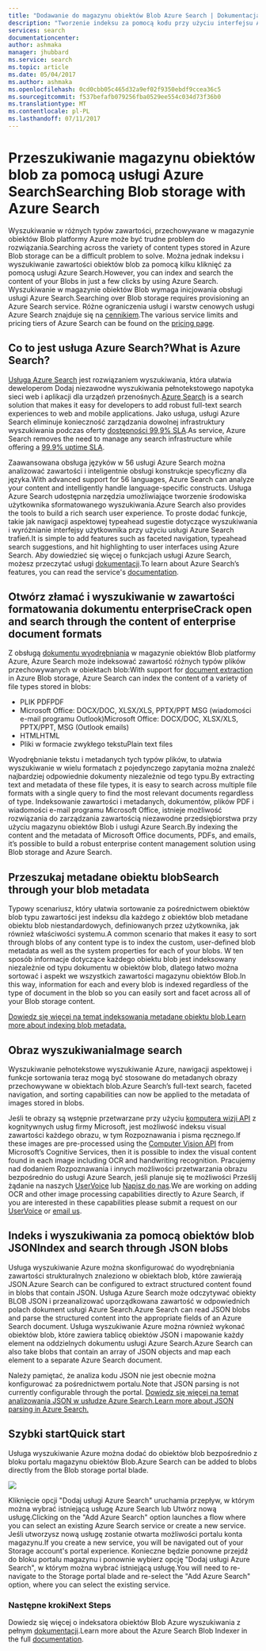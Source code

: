 ```yaml
---
title: "Dodawanie do magazynu obiektów Blob Azure Search | Dokumentacja firmy Microsoft"
description: "Tworzenie indeksu za pomocą kodu przy użyciu interfejsu API REST protokołu HTTP usługi Azure Search"
services: search
documentationcenter: 
author: ashmaka
manager: jhubbard
ms.service: search
ms.topic: article
ms.date: 05/04/2017
ms.author: ashmaka
ms.openlocfilehash: 0cd0cbb05c465d32a9ef02f9350ebdf9ccea36c5
ms.sourcegitcommit: f537befafb079256fba0529ee554c034d73f36b0
ms.translationtype: MT
ms.contentlocale: pl-PL
ms.lasthandoff: 07/11/2017
---
```

# <a name="searching-blob-storage-with-azure-search"></a><span data-ttu-id="e5687-103">Przeszukiwanie magazynu obiektów blob za pomocą usługi Azure Search</span><span class="sxs-lookup"><span data-stu-id="e5687-103">Searching Blob storage with Azure Search</span></span>

<span data-ttu-id="e5687-104">Wyszukiwanie w różnych typów zawartości, przechowywane w magazynie obiektów Blob platformy Azure może być trudne problem do rozwiązania.</span><span class="sxs-lookup"><span data-stu-id="e5687-104">Searching across the variety of content types stored in Azure Blob storage can be a difficult problem to solve.</span></span> <span data-ttu-id="e5687-105">Można jednak indeksu i wyszukiwanie zawartości obiektów blob za pomocą kilku kliknięć za pomocą usługi Azure Search.</span><span class="sxs-lookup"><span data-stu-id="e5687-105">However, you can index and search the content of your Blobs in just a few clicks by using Azure Search.</span></span> <span data-ttu-id="e5687-106">Wyszukiwanie w magazynie obiektów Blob wymaga inicjowania obsługi usługi Azure Search.</span><span class="sxs-lookup"><span data-stu-id="e5687-106">Searching over Blob storage requires provisioning an Azure Search service.</span></span> <span data-ttu-id="e5687-107">Różne ograniczenia usługi i warstw cenowych usługi Azure Search znajduje się na [cennikiem](https://aka.ms/azspricing).</span><span class="sxs-lookup"><span data-stu-id="e5687-107">The various service limits and pricing tiers of Azure Search can be found on the [pricing page](https://aka.ms/azspricing).</span></span>

## <a name="what-is-azure-search"></a><span data-ttu-id="e5687-108">Co to jest usługa Azure Search?</span><span class="sxs-lookup"><span data-stu-id="e5687-108">What is Azure Search?</span></span>
<span data-ttu-id="e5687-109">[Usługa Azure Search](https://aka.ms/whatisazsearch) jest rozwiązaniem wyszukiwania, która ułatwia deweloperom Dodaj niezawodne wyszukiwania pełnotekstowego napotyka sieci web i aplikacji dla urządzeń przenośnych.</span><span class="sxs-lookup"><span data-stu-id="e5687-109">[Azure Search](https://aka.ms/whatisazsearch) is a search solution that makes it easy for developers to add robust full-text search  experiences to web and mobile applications.</span></span> <span data-ttu-id="e5687-110">Jako usługa, usługi Azure Search eliminuje konieczność zarządzania dowolnej infrastruktury wyszukiwania podczas oferty [dostępności 99,9% SLA](https://aka.ms/azuresearchsla).</span><span class="sxs-lookup"><span data-stu-id="e5687-110">As service, Azure Search removes the need to manage any search infrastructure while offering a [99.9% uptime SLA](https://aka.ms/azuresearchsla).</span></span>

<span data-ttu-id="e5687-111">Zaawansowana obsługa języków w 56 usługi Azure Search można analizować zawartości i inteligentnie obsługi konstrukcje specyficzny dla języka.</span><span class="sxs-lookup"><span data-stu-id="e5687-111">With advanced support for 56 languages, Azure Search can analyze your content and intelligently handle language-specific constructs.</span></span> <span data-ttu-id="e5687-112">Usługa Azure Search udostępnia narzędzia umożliwiające tworzenie środowiska użytkownika sformatowanego wyszukiwania.</span><span class="sxs-lookup"><span data-stu-id="e5687-112">Azure Search also provides the tools to build a rich search user experience.</span></span> <span data-ttu-id="e5687-113">To proste dodać funkcje, takie jak nawigacji aspektowej typeahead sugestie dotyczące wyszukiwania i wyróżnianie interfejsy użytkownika przy użyciu usługi Azure Search trafień.</span><span class="sxs-lookup"><span data-stu-id="e5687-113">It is simple to add features such as faceted navigation, typeahead search suggestions, and hit highlighting to user interfaces using Azure Search.</span></span> <span data-ttu-id="e5687-114">Aby dowiedzieć się więcej o funkcjach usługi Azure Search, możesz przeczytać usługi [dokumentacji](https://aka.ms/azsearchdocs).</span><span class="sxs-lookup"><span data-stu-id="e5687-114">To learn about Azure Search’s features, you can read the service's [documentation](https://aka.ms/azsearchdocs).</span></span>

## <a name="crack-open-and-search-through-the-content-of-enterprise-document-formats"></a><span data-ttu-id="e5687-115">Otwórz złamać i wyszukiwanie w zawartości formatowania dokumentu enterprise</span><span class="sxs-lookup"><span data-stu-id="e5687-115">Crack open and search through the content of enterprise document formats</span></span>
<span data-ttu-id="e5687-116">Z obsługą [dokumentu wyodrębniania](https://aka.ms/azsblobindexer) w magazynie obiektów Blob platformy Azure, Azure Search może indeksować zawartość różnych typów plików przechowywanych w obiektach blob:</span><span class="sxs-lookup"><span data-stu-id="e5687-116">With support for [document extraction](https://aka.ms/azsblobindexer) in Azure Blob storage, Azure Search can index the content of a variety of file types stored in blobs:</span></span>
- <span data-ttu-id="e5687-117">PLIK PDF</span><span class="sxs-lookup"><span data-stu-id="e5687-117">PDF</span></span>
- <span data-ttu-id="e5687-118">Microsoft Office: DOCX/DOC, XLSX/XLS, PPTX/PPT MSG (wiadomości e-mail programu Outlook)</span><span class="sxs-lookup"><span data-stu-id="e5687-118">Microsoft Office: DOCX/DOC, XLSX/XLS, PPTX/PPT, MSG (Outlook emails)</span></span>
- <span data-ttu-id="e5687-119">HTML</span><span class="sxs-lookup"><span data-stu-id="e5687-119">HTML</span></span>
- <span data-ttu-id="e5687-120">Pliki w formacie zwykłego tekstu</span><span class="sxs-lookup"><span data-stu-id="e5687-120">Plain text files</span></span>

<span data-ttu-id="e5687-121">Wyodrębnianie tekstu i metadanych tych typów plików, to ułatwia wyszukiwanie w wielu formatach z pojedynczego zapytania można znaleźć najbardziej odpowiednie dokumenty niezależnie od tego typu.</span><span class="sxs-lookup"><span data-stu-id="e5687-121">By extracting text and metadata of these file types, it is easy to search across multiple file formats with a single query to find the most relevant documents regardless of type.</span></span> <span data-ttu-id="e5687-122">Indeksowanie zawartości i metadanych, dokumentów, plików PDF i wiadomości e-mail programu Microsoft Office, istnieje możliwość rozwiązania do zarządzania zawartością niezawodne przedsiębiorstwa przy użyciu magazynu obiektów Blob i usługi Azure Search.</span><span class="sxs-lookup"><span data-stu-id="e5687-122">By indexing the content and the metadata of Microsoft Office documents, PDFs, and emails, it’s possible to build a robust enterprise content management solution using Blob storage and Azure Search.</span></span>

## <a name="search-through-your-blob-metadata"></a><span data-ttu-id="e5687-123">Przeszukaj metadane obiektu blob</span><span class="sxs-lookup"><span data-stu-id="e5687-123">Search through your blob metadata</span></span>
<span data-ttu-id="e5687-124">Typowy scenariusz, który ułatwia sortowanie za pośrednictwem obiektów blob typu zawartości jest indeksu dla każdego z obiektów blob metadane obiektu blob niestandardowych, definiowanych przez użytkownika, jak również właściwości systemu.</span><span class="sxs-lookup"><span data-stu-id="e5687-124">A common scenario that makes it easy to sort through blobs of any content type is to index the custom, user-defined blob metadata as well as the system properties for each of your blobs.</span></span> <span data-ttu-id="e5687-125">W ten sposób informacje dotyczące każdego obiektu blob jest indeksowany niezależnie od typu dokumentu w obiektów blob, dlatego łatwo można sortować i aspekt we wszystkich zawartości magazynu obiektów Blob.</span><span class="sxs-lookup"><span data-stu-id="e5687-125">In this way, information for each and every  blob is indexed regardless of the type of document in the blob so you can easily sort and facet across all of your Blob storage content.</span></span>

[<span data-ttu-id="e5687-126">Dowiedz się więcej na temat indeksowania metadane obiektu blob.</span><span class="sxs-lookup"><span data-stu-id="e5687-126">Learn more about indexing blob metadata.</span></span>](https://aka.ms/azsblobmetadataindexing)

## <a name="image-search"></a><span data-ttu-id="e5687-127">Obraz wyszukiwania</span><span class="sxs-lookup"><span data-stu-id="e5687-127">Image search</span></span>
<span data-ttu-id="e5687-128">Wyszukiwanie pełnotekstowe wyszukiwanie Azure, nawigacji aspektowej i funkcje sortowania teraz mogą być stosowane do metadanych obrazy przechowywane w obiektach blob.</span><span class="sxs-lookup"><span data-stu-id="e5687-128">Azure Search’s full-text search, faceted navigation, and sorting capabilities can now be applied to the metadata of images stored in blobs.</span></span>

<span data-ttu-id="e5687-129">Jeśli te obrazy są wstępnie przetwarzane przy użyciu [komputera wizji API](https://www.microsoft.com/cognitive-services/computer-vision-api) z kognitywnych usług firmy Microsoft, jest możliwość indeksu visual zawartości każdego obrazu, w tym Rozpoznawania i pisma ręcznego.</span><span class="sxs-lookup"><span data-stu-id="e5687-129">If these images are pre-processed using the [Computer Vision API](https://www.microsoft.com/cognitive-services/computer-vision-api) from Microsoft’s Cognitive Services, then it is possible to index the visual content found in each image including OCR and handwriting recognition.</span></span> <span data-ttu-id="e5687-130">Pracujemy nad dodaniem Rozpoznawania i innych możliwości przetwarzania obrazu bezpośrednio do usługi Azure Search, jeśli planuje się te możliwości Prześlij żądanie na naszych [UserVoice](https://aka.ms/azsuv) lub [Napisz do nas](mailto:azscustquestions@microsoft.com).</span><span class="sxs-lookup"><span data-stu-id="e5687-130">We are working on adding OCR and other image processing capabilities directly to Azure Search, if you are interested in these capabilities please submit a request on our [UserVoice](https://aka.ms/azsuv) or [email us](mailto:azscustquestions@microsoft.com).</span></span>

## <a name="index-and-search-through-json-blobs"></a><span data-ttu-id="e5687-131">Indeks i wyszukiwania za pomocą obiektów blob JSON</span><span class="sxs-lookup"><span data-stu-id="e5687-131">Index and search through JSON blobs</span></span>
<span data-ttu-id="e5687-132">Usługa wyszukiwanie Azure można skonfigurować do wyodrębniania zawartości strukturalnych znaleziono w obiektach blob, które zawierają JSON.</span><span class="sxs-lookup"><span data-stu-id="e5687-132">Azure Search can be configured to extract structured content found in blobs that contain JSON.</span></span> <span data-ttu-id="e5687-133">Usługa Azure Search może odczytywać obiekty BLOB JSON i przeanalizować uporządkowana zawartość w odpowiednich polach dokument usługi Azure Search.</span><span class="sxs-lookup"><span data-stu-id="e5687-133">Azure Search can read JSON blobs and parse the structured content into the appropriate fields of an Azure Search document.</span></span> <span data-ttu-id="e5687-134">Usługa wyszukiwanie Azure można również wykonać obiektów blob, które zawiera tablicę obiektów JSON i mapowanie każdy element na oddzielnych dokumentu usługi Azure Search.</span><span class="sxs-lookup"><span data-stu-id="e5687-134">Azure Search can also take blobs that contain an array of JSON objects and map each element to a separate Azure Search document.</span></span>

<span data-ttu-id="e5687-135">Należy pamiętać, że analiza kodu JSON nie jest obecnie można konfigurować za pośrednictwem portalu.</span><span class="sxs-lookup"><span data-stu-id="e5687-135">Note that JSON parsing is not currently configurable through the portal.</span></span> [<span data-ttu-id="e5687-136">Dowiedz się więcej na temat analizowania JSON w usłudze Azure Search.</span><span class="sxs-lookup"><span data-stu-id="e5687-136">Learn more about JSON parsing in Azure Search.</span></span>](https://aka.ms/azsjsonblobindexing)

## <a name="quick-start"></a><span data-ttu-id="e5687-137">Szybki start</span><span class="sxs-lookup"><span data-stu-id="e5687-137">Quick start</span></span>
<span data-ttu-id="e5687-138">Usługa wyszukiwanie Azure można dodać do obiektów blob bezpośrednio z bloku portalu magazynu obiektów Blob.</span><span class="sxs-lookup"><span data-stu-id="e5687-138">Azure Search can be added to blobs directly from the Blob storage portal blade.</span></span>

![](./media/search-blob-storage-integration/blob-blade.png)

<span data-ttu-id="e5687-139">Kliknięcie opcji "Dodaj usługi Azure Search" uruchamia przepływ, w którym można wybrać istniejącą usługę Azure Search lub Utwórz nową usługę.</span><span class="sxs-lookup"><span data-stu-id="e5687-139">Clicking on the "Add Azure Search" option launches a flow where you can select an existing Azure Search service or create a new service.</span></span> <span data-ttu-id="e5687-140">Jeśli utworzysz nową usługę zostanie otwarta możliwości portalu konta magazynu.</span><span class="sxs-lookup"><span data-stu-id="e5687-140">If you create a new service, you will be navigated out of your Storage account's portal experience.</span></span> <span data-ttu-id="e5687-141">Konieczne będzie ponowne przejdź do bloku portalu magazynu i ponownie wybierz opcję "Dodaj usługi Azure Search", w którym można wybrać istniejącą usługę.</span><span class="sxs-lookup"><span data-stu-id="e5687-141">You will need to re-navigate to the Storage portal blade and re-select the "Add Azure Search" option, where you can select the existing service.</span></span>

### <a name="next-steps"></a><span data-ttu-id="e5687-142">Następne kroki</span><span class="sxs-lookup"><span data-stu-id="e5687-142">Next Steps</span></span>
<span data-ttu-id="e5687-143">Dowiedz się więcej o indeksatora obiektów Blob Azure wyszukiwania z pełnym [dokumentacji](https://aka.ms/azsblobindexer).</span><span class="sxs-lookup"><span data-stu-id="e5687-143">Learn more about the Azure Search Blob Indexer in the full [documentation](https://aka.ms/azsblobindexer).</span></span>
